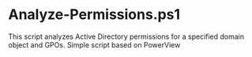 # Analyze-Permissions.ps1
This script analyzes Active Directory permissions for a specified domain object and GPOs. Simple script based on PowerView
